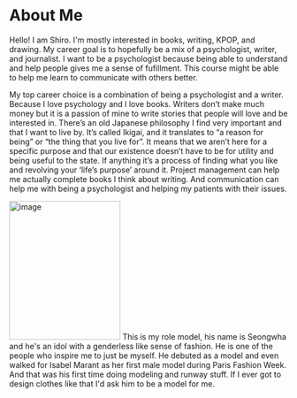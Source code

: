 
# About Me
Hello! I am Shiro.
I'm mostly interested in books, writing, KPOP, and drawing. My career goal is to hopefully be a mix of a psychologist, writer, and journalist. I want to be a psychologist because being able to understand and help people gives me a sense of fufillment. This course might be able to help me learn to communicate with others better.

My top career choice is a combination of being a psychologist and a writer. Because I love psychology and I love books. Writers don’t make much money but it is a passion of mine to write stories that people will love and be interested in. There’s an old Japanese philosophy I find very important and that I want to live by. It’s called Ikigai, and it translates to “a reason for being” or “the thing that you live for”. It means that we aren’t here for a specific purpose and that our existence doesn’t have to be for utility and being useful to the state. If anything it’s a process of finding what you like and revolving your ‘life’s purpose’ around it. Project management can help me actually complete books I think about writing. And communication can help me with being a psychologist and helping my patients with their issues.

<img width="201" height="251" alt="image" src="https://github.com/user-attachments/assets/a0f86d72-24db-471d-9124-168ff6ee6110" />
This is my role model, his name is Seongwha and he's an idol with a genderless like sense of fashion. He is one of the people who inspire me to just be myself. He debuted as a model and even walked for Isabel Marant as her first male model during Paris Fashion Week. And that was his first time doing modeling and runway stuff. If I ever got to design clothes like that I'd ask him to be a model for me.
